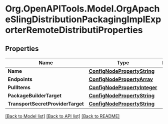 # Org.OpenAPITools.Model.OrgApacheSlingDistributionPackagingImplExporterRemoteDistributiProperties
## Properties

Name | Type | Description | Notes
------------ | ------------- | ------------- | -------------
**Name** | [**ConfigNodePropertyString**](ConfigNodePropertyString.md) |  | [optional] 
**Endpoints** | [**ConfigNodePropertyArray**](ConfigNodePropertyArray.md) |  | [optional] 
**PullItems** | [**ConfigNodePropertyInteger**](ConfigNodePropertyInteger.md) |  | [optional] 
**PackageBuilderTarget** | [**ConfigNodePropertyString**](ConfigNodePropertyString.md) |  | [optional] 
**TransportSecretProviderTarget** | [**ConfigNodePropertyString**](ConfigNodePropertyString.md) |  | [optional] 

[[Back to Model list]](../README.md#documentation-for-models) [[Back to API list]](../README.md#documentation-for-api-endpoints) [[Back to README]](../README.md)

